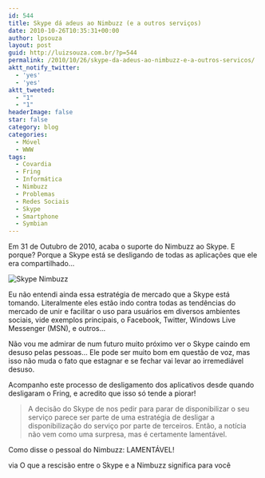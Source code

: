 ```yaml
---
id: 544
title: Skype dá adeus ao Nimbuzz (e a outros serviços)
date: 2010-10-26T10:35:31+00:00
author: lpsouza
layout: post
guid: http://luizsouza.com.br/?p=544
permalink: /2010/10/26/skype-da-adeus-ao-nimbuzz-e-a-outros-servicos/
aktt_notify_twitter:
  - 'yes'
  - 'yes'
aktt_tweeted:
  - "1"
  - "1"
headerImage: false
star: false
category: blog
categories:
  - Móvel
  - WWW
tags:
  - Covardia
  - Fring
  - Informática
  - Nimbuzz
  - Problemas
  - Redes Sociais
  - Skype
  - Smartphone
  - Symbian
---
```

Em 31 de Outubro de 2010, acaba o suporte do Nimbuzz ao Skype. E porque? Porque a Skype está se desligando de todas as aplicações que ele era compartilhado...

![Skype Nimbuzz](wp-content/upload/2010/10/skype-nimbuzz.jpg)

Eu não entendi ainda essa estratégia de mercado que a Skype está tomando. Literalmente eles estão indo contra todas as tendências do mercado de unir e facilitar o uso para usuários em diversos ambientes sociais, vide exemplos principais, o Facebook, Twitter, Windows Live Messenger (MSN), e outros...

Não vou me admirar de num futuro muito próximo ver o Skype caindo em desuso pelas pessoas... Ele pode ser muito bom em questão de voz, mas isso não muda o fato que estagnar e se fechar vai levar ao irremediável desuso.

Acompanho este processo de desligamento dos aplicativos desde quando desligaram o Fring, e acredito que isso só tende a piorar!

> A decisão do Skype de nos pedir para parar de disponibilizar o seu serviço parece ser parte de uma estratégia de desligar a disponibilização do serviço por parte de terceiros. Então, a notícia não vem como uma surpresa, mas é certamente lamentável.

Como disse o pessoal do Nimbuzz: LAMENTÁVEL!
  
via O que a rescisão entre o Skype e a Nimbuzz significa para você
